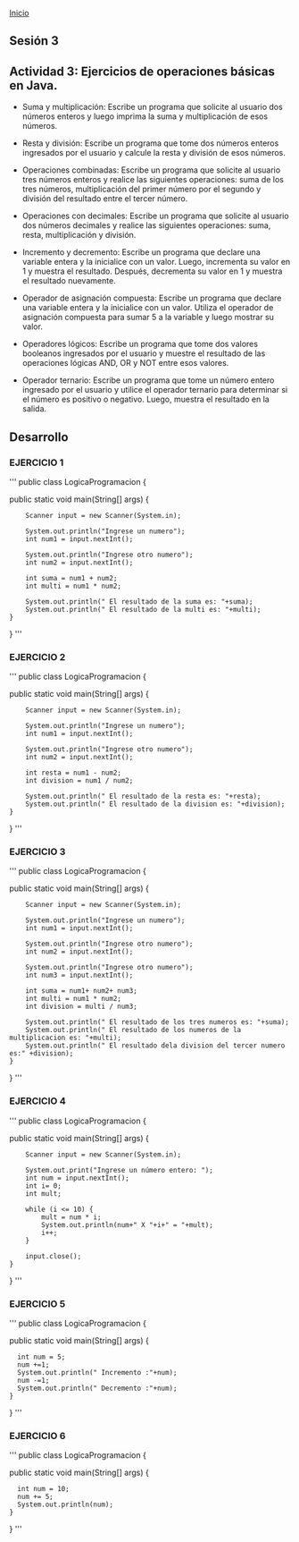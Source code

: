 <!-- No borrar o modificar -->
[Inicio](./index.md)

## Sesión 3 

## Actividad 3: Ejercicios de operaciones básicas en Java.
- Suma y multiplicación: Escribe un programa que solicite al usuario dos números enteros y luego imprima la suma y multiplicación de esos números.

- Resta y división: Escribe un programa que tome dos números enteros ingresados por el usuario y calcule la resta y división de esos números.

- Operaciones combinadas: Escribe un programa que solicite al usuario tres números enteros y realice las siguientes operaciones: suma de los tres números, multiplicación del primer número por el segundo y división del resultado entre el tercer número.

- Operaciones con decimales: Escribe un programa que solicite al usuario dos números decimales y realice las siguientes operaciones: suma, resta, multiplicación y división.

- Incremento y decremento: Escribe un programa que declare una variable entera y la inicialice con un valor. Luego, incrementa su valor en 1 y muestra el resultado. Después, decrementa su valor en 1 y muestra el resultado nuevamente.

- Operador de asignación compuesta: Escribe un programa que declare una variable entera y la inicialice con un valor. Utiliza el operador de asignación compuesta para sumar 5 a la variable y luego mostrar su valor.

- Operadores lógicos: Escribe un programa que tome dos valores booleanos ingresados por el usuario y muestre el resultado de las operaciones lógicas AND, OR y NOT entre esos valores.

- Operador ternario: Escribe un programa que tome un número entero ingresado por el usuario y utilice el operador ternario para determinar si el número es positivo o negativo. Luego, muestra el resultado en la salida.

## Desarrollo 

### EJERCICIO 1 
'''
public class LogicaProgramacion {

   public static void main(String[] args) {

        Scanner input = new Scanner(System.in);

        System.out.println("Ingrese un numero");
        int num1 = input.nextInt();
       
        System.out.println("Ingrese otro numero");
        int num2 = input.nextInt();
       
        int suma = num1 + num2;
        int multi = num1 * num2;
       
        System.out.println(" El resultado de la suma es: "+suma);
        System.out.println(" El resultado de la multi es: "+multi);      
    }
}
'''
### EJERCICIO 2 
'''
public class LogicaProgramacion {

   public static void main(String[] args) {

        Scanner input = new Scanner(System.in);

        System.out.println("Ingrese un numero");
        int num1 = input.nextInt();
       
        System.out.println("Ingrese otro numero");
        int num2 = input.nextInt();
       
        int resta = num1 - num2;
        int division = num1 / num2;
       
        System.out.println(" El resultado de la resta es: "+resta);
        System.out.println(" El resultado de la division es: "+division);   
    }
}
'''
### EJERCICIO 3 
'''
public class LogicaProgramacion {

   public static void main(String[] args) {

        Scanner input = new Scanner(System.in);

        System.out.println("Ingrese un numero");
        int num1 = input.nextInt();
       
        System.out.println("Ingrese otro numero");
        int num2 = input.nextInt();
       
        System.out.println("Ingrese otro numero");
        int num3 = input.nextInt();
       
        int suma = num1+ num2+ num3;
        int multi = num1 * num2;
        int division = multi / num3;
       
        System.out.println(" El resultado de los tres numeros es: "+suma);
        System.out.println(" El resultado de los numeros de la multiplicacion es: "+multi);
        System.out.println(" El resultado dela division del tercer numero es:" +division);
    }
}
'''
### EJERCICIO 4 
'''
public class LogicaProgramacion {

   public static void main(String[] args) {

        Scanner input = new Scanner(System.in);

        System.out.print("Ingrese un número entero: ");
        int num = input.nextInt();
        int i= 0;
        int mult;

        while (i <= 10) {
            mult = num * i;
            System.out.println(num+" X "+i+" = "+mult);
            i++;
        }

        input.close();
    }
}
'''
### EJERCICIO 5 
'''
public class LogicaProgramacion {

   public static void main(String[] args) {

      int num = 5;
      num +=1;
      System.out.println(" Incremento :"+num);
      num -=1;
      System.out.println(" Decremento :"+num);
    }
}
'''
### EJERCICIO 6
'''
public class LogicaProgramacion {

   public static void main(String[] args) {

      int num = 10;
      num += 5;
      System.out.println(num);
    }
}
'''
<!-- Su documentación aquí -->






